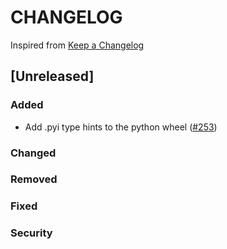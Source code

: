 # CHANGELOG

Inspired from [Keep a Changelog](https://keepachangelog.com/en/1.0.0/)

## [Unreleased]
### Added
- Add .pyi type hints to the python wheel ([#253](https://github.com/opensearch-project/opensearch-protobufs/pull/253))

### Changed

### Removed

### Fixed

### Security

